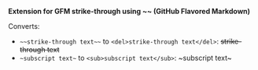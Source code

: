 **Extension for GFM strike-through using ~~ (GitHub Flavored Markdown)**

Converts:
 
* `~~strike-through text~~` to `<del>strike-through text</del>`: ~~strike-through text~~
* `~subscript text~` to `<sub>subscript text</sub>`: ~subscript text~
